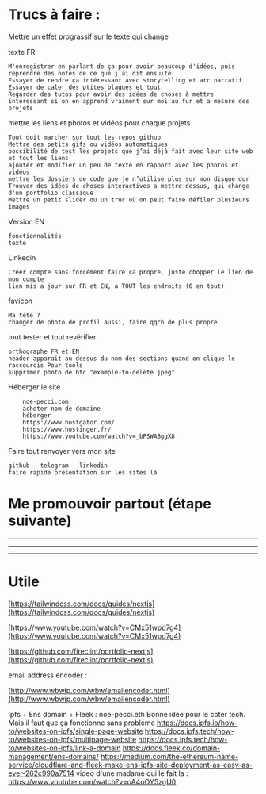 # Trucs à faire :

Mettre un effet prograssif sur le texte qui change

texte FR

    M'enregistrer en parlant de ça pour avoir beaucoup d'idées, puis reprendre des notes de ce que j'ai dit ensuite
    Essayer de rendre ça intéressant avec storytelling et arc narratif
    Essayer de caler des ptites blagues et tout
    Regarder des tutos pour avoir des idées de choses à mettre
    intéressant si on en apprend vraiment sur moi au fur et a mesure des projets

mettre les liens et photos et vidéos pour chaque projets

    Tout doit marcher sur tout les repos github
    Mettre des petits gifs ou vidéos automatiques
    possibilité de test les projets que j’ai déjà fait avec leur site web et tout les liens
    ajouter et modifier un peu de texte en rapport avec les photos et vidéos
    mettre les dossiers de code que je n’utilise plus sur mon disque dur
    Trouver des idées de choses interactives a mettre dessus, qui change d'un portfolio classique
    Mettre un petit slider ou un truc où on peut faire défiler plusieurs images

Version EN

    fonctionnalités
    texte

Linkedin

    Créer compte sans forcément faire ça propre, juste chopper le lien de mon compte
    lien mis a jour sur FR et EN, a TOUT les endroits (6 en tout)

favicon

    Ma tête ?
    changer de photo de profil aussi, faire qqch de plus propre

tout tester et tout revérifier

    orthographe FR et EN
    header apparait au dessus du nom des sections quand on clique le raccourcis Pour tools
    supprimer photo de btc "example-to-delete.jpeg"

Héberger le site

        noe-pecci.com
        acheter nom de domaine
        héberger
        https://www.hostgator.com/
        https://www.hostinger.fr/
        https://www.youtube.com/watch?v=_bPSWABggX8

Faire tout renvoyer vers mon site

    github - telegram - linkedin
    faire rapide présentation sur les sites là

# Me promouvoir partout (étape suivante)

---

---

---

# Utile

[https://tailwindcss.com/docs/guides/nextjs](https://tailwindcss.com/docs/guides/nextjs)

[https://www.youtube.com/watch?v=CMx51wpd7g4](https://www.youtube.com/watch?v=CMx51wpd7g4)

[https://github.com/fireclint/portfolio-nextjs](https://github.com/fireclint/portfolio-nextjs)

email address encoder :

[http://www.wbwip.com/wbw/emailencoder.html](http://www.wbwip.com/wbw/emailencoder.html)

Ipfs + Ens domain + Fleek :
noe-pecci.eth
Bonne idée pour le coter tech. Mais il faut que ça fonctionne sans probleme
https://docs.ipfs.io/how-to/websites-on-ipfs/single-page-website
https://docs.ipfs.tech/how-to/websites-on-ipfs/multipage-website
https://docs.ipfs.tech/how-to/websites-on-ipfs/link-a-domain
https://docs.fleek.co/domain-management/ens-domains/
https://medium.com/the-ethereum-name-service/cloudflare-and-fleek-make-ens-ipfs-site-deployment-as-easy-as-ever-262c990a7514
video d'une madame qui le fait la : https://www.youtube.com/watch?v=oA4oOY5zgU0
